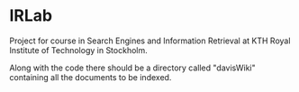 # IRLab
Project for course in Search Engines and Information Retrieval at KTH Royal Institute of Technology in Stockholm.

Along with the code there should be a directory called "davisWiki" containing all the documents to be indexed.
